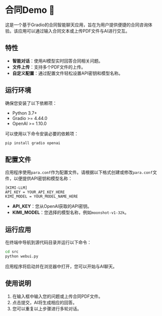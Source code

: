 # 合同Demo 🚀

这是一个基于Gradio的合同智能聊天应用，旨在为用户提供便捷的合同咨询体验。该应用可以通过输入合同文本或上传PDF文件与AI进行交互。

## 特性

- **智能对话**：使用AI模型实时回答合同相关问题。
- **文件上传**：支持多个PDF文件的上传。
- **自定义配置**：通过配置文件轻松设置API密钥和模型名称。

## 运行环境

确保您安装了以下依赖项：

- Python 3.7+
- Gradio >= 4.44.0
- OpenAI >= 1.10.0

可以使用以下命令安装必要的依赖项：

```bash
pip install gradio openai
```

## 配置文件

应用程序使用`para.conf`作为配置文件。请根据以下格式创建或修改`para.conf`文件，以便提供API密钥和模型名称：

```
[KIMI-LLM]
API_KEY = YOUR_API_KEY_HERE
KIMI_MODEL = YOUR_MODEL_NAME_HERE
```

- **API_KEY**：您从OpenAI获取的API密钥。
- **KIMI_MODEL**：您选择的模型名称，例如`moonshot-v1-32k`。

## 运行应用

在终端中导航到源代码目录并运行以下命令：

```bash
cd src
python webui.py
```

应用程序将启动并在浏览器中打开，您可以开始与AI聊天。

## 使用说明

1. 在输入框中输入您的问题或上传合同PDF文件。
2. 点击提交，AI将生成相应的回答。
3. 您可以重复以上步骤进行多轮对话。
